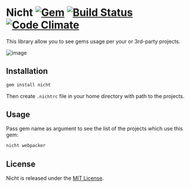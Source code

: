 # Nicht [![Gem](https://img.shields.io/gem/v/nicht.svg)](https://rubygems.org/gems/nicht) [![Build Status](https://img.shields.io/travis/vavgustov/nicht/master.svg)](https://travis-ci.org/vavgustov/nicht) [![Code Climate](https://img.shields.io/codeclimate/c/Nickersoft/dql.svg)](https://codeclimate.com/github/vavgustov/nicht)

This library allow you to see gems usage per your or 3rd-party projects.

![image](https://user-images.githubusercontent.com/312873/28325799-7810e96a-6be7-11e7-8d82-2814a9233cfb.png)

## Installation

```bash
gem install nicht
```

Then create `.nichtrc` file in your home directory with path to the projects. 

## Usage

Pass gem name as argument to see the list of the projects which use this gem:

```bash
nicht webpacker
```

## License

Nicht is released under the [MIT License](https://opensource.org/licenses/MIT).
